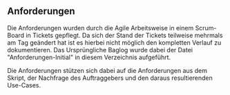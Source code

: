 ## Anforderungen
Die Anforderungen wurden durch die Agile Arbeitsweise in einem Scrum-Board in Tickets gepflegt. Da sich der Stand der Tickets teilweise mehrmals am Tag geändert hat ist es hierbei nicht möglich den kompletten Verlauf zu dokumentieren. Das Ursprüngliche Baglog wurde dabei der Datei "Anforderungen-Initial" in diesem Verzeichnis aufgeführt.

Die Anforderungen stützen sich dabei auf die Anforderungen aus dem Skript, der Nachfrage des Auftraggebers und den daraus resultierenden Use-Cases.
